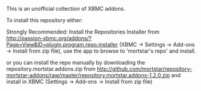 This is an unofficial collection of XBMC addons.

To install this repository either:

Strongly Recommended:
Install the Repositories Installer from http://passion-xbmc.org/addons/?Page=View&ID=plugin.program.repo.installer (XBMC -> Settings -> Add-ons -> Install from zip file), use the app to browse to 'mortstar's repo' and install.

or you can install the repo manually by downloading the repository.mortstar.addons.zip from http://github.com/mortstar/repository-mortstar-addons/raw/master/repository.mortstar.addons-1.2.0.zip and install in XBMC (Settings -> Add-ons -> Install from zip file)